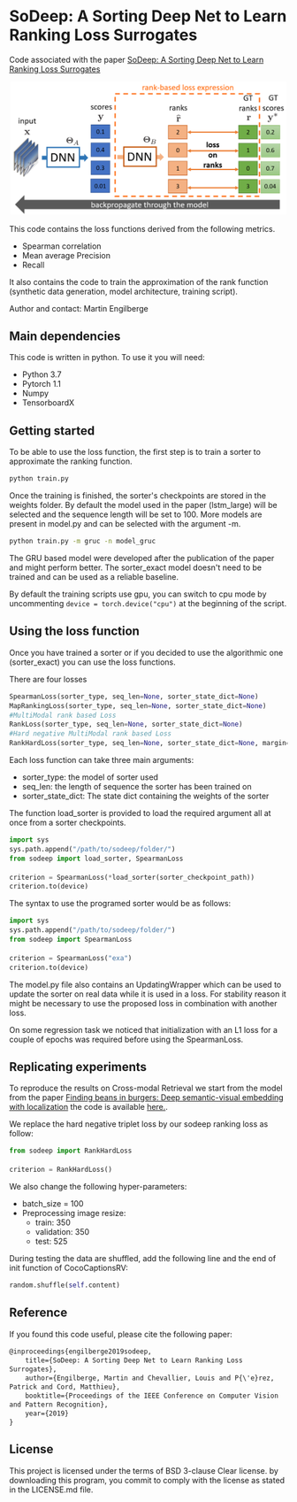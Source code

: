 ﻿# SoDeep: A Sorting Deep Net to Learn Ranking Loss Surrogates
Code associated with the paper [SoDeep: A Sorting Deep Net to Learn Ranking Loss Surrogates](https://arxiv.org/pdf/1904.04272.pdf) 
<p align="center"> 
<img src="./data/fig_intro_detail.png" width="500">
</p>
This code contains the loss functions derived from the following metrics.

* Spearman correlation
* Mean average Precision
* Recall

It also contains the code to train the approximation of the rank function (synthetic data generation, model architecture, training script).

Author and contact: Martin Engilberge

## Main dependencies

This code is written in python. To use it you will need:

* Python 3.7
* Pytorch 1.1
* Numpy
* TensorboardX

## Getting started

To be able to use the loss function, the first step is to train a sorter to approximate the ranking function.

```sh
python train.py
```

Once the training is finished, the sorter's checkpoints are stored in the weights folder.
By default the model used in the paper (lstm_large)  will be selected and the sequence length will be set to 100.
More models are present in model.py and can be selected with the argument -m.

```sh
python train.py -m gruc -n model_gruc
```

The GRU based model were developed after the publication of the paper and might perform better. 
The sorter_exact model doesn't need to be trained and can be used as a reliable baseline. 

By default the training scripts use gpu, you can switch to cpu mode by uncommenting `device = torch.device("cpu")` at the beginning of the script.

## Using the loss function

Once you have trained a sorter or if you decided to use the algorithmic one (sorter_exact) you can use the loss functions.

There are four losses

```python
SpearmanLoss(sorter_type, seq_len=None, sorter_state_dict=None)
MapRankingLoss(sorter_type, seq_len=None, sorter_state_dict=None)
#MultiModal rank based Loss
RankLoss(sorter_type, seq_len=None, sorter_state_dict=None)
#Hard negative MultiModal rank based Loss
RankHardLoss(sorter_type, seq_len=None, sorter_state_dict=None, margin=0.2)
```

Each loss function can take three main arguments:

* sorter_type: the model of sorter used
* seq_len: the length of sequence the sorter has been trained on
* sorter_state_dict: The state dict containing the weights of the sorter

The function load_sorter is provided to load the required argument all at once from a sorter checkpoints.

```python
import sys
sys.path.append("/path/to/sodeep/folder/")
from sodeep import load_sorter, SpearmanLoss

criterion = SpearmanLoss(*load_sorter(sorter_checkpoint_path))
criterion.to(device)
```

The syntax to use the programed sorter would be as follows:

```python
import sys
sys.path.append("/path/to/sodeep/folder/")
from sodeep import SpearmanLoss

criterion = SpearmanLoss("exa")
criterion.to(device)
```

The model.py file also contains an UpdatingWrapper which can be used to update the sorter on real data while it is used in a loss.
For stability reason it might be necessary to use the proposed loss in combination with another loss. 

On some regression task we noticed that initialization with an L1 loss for a couple of epochs was required before using the SpearmanLoss.

## Replicating experiments

To reproduce the results on Cross-modal Retrieval we start from the model from the paper [Finding beans in burgers: Deep semantic-visual embedding with localization](http://openaccess.thecvf.com/content_cvpr_2018/CameraReady/3272.pdf) the code is available [here.](https://github.com/technicolor-research/dsve-loc).

We replace the hard negative triplet loss by our sodeep ranking loss as follow:

```python
from sodeep import RankHardLoss

criterion = RankHardLoss()
```

We also change the following hyper-parameters:

* batch_size = 100
* Preprocessing image resize:
	* train: 350
	* validation: 350
	* test: 525

During testing the data are shuffled, add the following line and the end of init function of CocoCaptionsRV:

```python
random.shuffle(self.content)
```

## Reference

If you found this code useful, please cite the following paper:

	@inproceedings{engilberge2019sodeep,
		title={SoDeep: A Sorting Deep Net to Learn Ranking Loss Surrogates},
		author={Engilberge, Martin and Chevallier, Louis and P{\'e}rez, Patrick and Cord, Matthieu},
		booktitle={Proceedings of the IEEE Conference on Computer Vision and Pattern Recognition},
		year={2019}
	}

## License 
This project is licensed under the terms of BSD 3-clause Clear license.
by downloading this program, you commit to comply with the license as stated in the LICENSE.md file.
